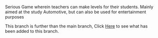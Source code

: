 Serious Game wherein teachers can make levels for their students. Mainly aimed at the study Automotive, but can also be used for entertainment purposes

This branch is further than the main branch, Click [Here](https://github.com/CrossyChainsaw/Autotechniek-Level-Editor/commits/after-doc-dev) to see what has been added to this branch.
